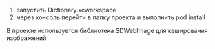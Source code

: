 1. запустить Dictionary.xcworkspace
2. через консоль перейти в папку проекта и выполнить pod install

В проекте используется библиотека SDWebImage для кеширования изображений

